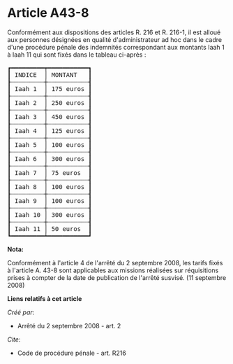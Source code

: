 # Article A43-8

Conformément aux dispositions des articles R. 216 et R. 216-1, il est alloué aux personnes désignées en qualité
d'administrateur ad hoc dans le cadre d'une procédure pénale des indemnités correspondant aux montants Iaah 1 à Iaah 11 qui
sont fixés dans le tableau ci-après : 

<pre>
┏━━━━━━━━━┯━━━━━━━━━━━┓
┃ INDICE  │ MONTANT   ┃
┠┈┈┈┈┈┈┈┈┈┼┈┈┈┈┈┈┈┈┈┈┈┨
┃ Iaah 1  │ 175 euros ┃
┠┈┈┈┈┈┈┈┈┈┼┈┈┈┈┈┈┈┈┈┈┈┨
┃ Iaah 2  │ 250 euros ┃
┠┈┈┈┈┈┈┈┈┈┼┈┈┈┈┈┈┈┈┈┈┈┨
┃ Iaah 3  │ 450 euros ┃
┠┈┈┈┈┈┈┈┈┈┼┈┈┈┈┈┈┈┈┈┈┈┨
┃ Iaah 4  │ 125 euros ┃
┠┈┈┈┈┈┈┈┈┈┼┈┈┈┈┈┈┈┈┈┈┈┨
┃ Iaah 5  │ 100 euros ┃
┠┈┈┈┈┈┈┈┈┈┼┈┈┈┈┈┈┈┈┈┈┈┨
┃ Iaah 6  │ 300 euros ┃
┠┈┈┈┈┈┈┈┈┈┼┈┈┈┈┈┈┈┈┈┈┈┨
┃ Iaah 7  │ 75 euros  ┃
┠┈┈┈┈┈┈┈┈┈┼┈┈┈┈┈┈┈┈┈┈┈┨
┃ Iaah 8  │ 100 euros ┃
┠┈┈┈┈┈┈┈┈┈┼┈┈┈┈┈┈┈┈┈┈┈┨
┃ Iaah 9  │ 100 euros ┃
┠┈┈┈┈┈┈┈┈┈┼┈┈┈┈┈┈┈┈┈┈┈┨
┃ Iaah 10 │ 300 euros ┃
┠┈┈┈┈┈┈┈┈┈┼┈┈┈┈┈┈┈┈┈┈┈┨
┃ Iaah 11 │ 50 euros  ┃
┗━━━━━━━━━┷━━━━━━━━━━━┛
</pre>


**Nota:**

Conformément à l'article 4 de l'arrêté du 2 septembre 2008, les tarifs fixés à l'article A. 43-8 sont applicables aux
missions réalisées sur réquisitions prises à compter de la date de publication de l'arrêté susvisé. (11 septembre 2008)

**Liens relatifs à cet article**

_Créé par_:

  - Arrêté du 2 septembre 2008 - art. 2

_Cite_:

  - Code de procédure pénale - art. R216
